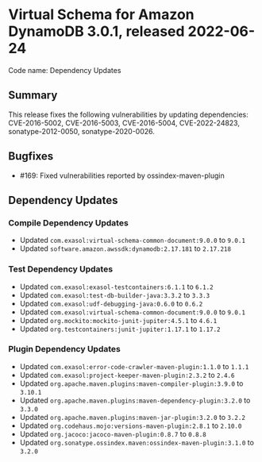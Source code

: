 # Virtual Schema for Amazon DynamoDB 3.0.1, released 2022-06-24

Code name: Dependency Updates

## Summary

This release fixes the following vulnerabilities by updating dependencies: CVE-2016-5002, CVE-2016-5003, CVE-2016-5004, CVE-2022-24823, sonatype-2012-0050, sonatype-2020-0026.

## Bugfixes

* #169: Fixed vulnerabilities reported by ossindex-maven-plugin

## Dependency Updates

### Compile Dependency Updates

* Updated `com.exasol:virtual-schema-common-document:9.0.0` to `9.0.1`
* Updated `software.amazon.awssdk:dynamodb:2.17.181` to `2.17.218`

### Test Dependency Updates

* Updated `com.exasol:exasol-testcontainers:6.1.1` to `6.1.2`
* Updated `com.exasol:test-db-builder-java:3.3.2` to `3.3.3`
* Updated `com.exasol:udf-debugging-java:0.6.0` to `0.6.2`
* Updated `com.exasol:virtual-schema-common-document:9.0.0` to `9.0.1`
* Updated `org.mockito:mockito-junit-jupiter:4.5.1` to `4.6.1`
* Updated `org.testcontainers:junit-jupiter:1.17.1` to `1.17.2`

### Plugin Dependency Updates

* Updated `com.exasol:error-code-crawler-maven-plugin:1.1.0` to `1.1.1`
* Updated `com.exasol:project-keeper-maven-plugin:2.3.2` to `2.4.6`
* Updated `org.apache.maven.plugins:maven-compiler-plugin:3.9.0` to `3.10.1`
* Updated `org.apache.maven.plugins:maven-dependency-plugin:3.2.0` to `3.3.0`
* Updated `org.apache.maven.plugins:maven-jar-plugin:3.2.0` to `3.2.2`
* Updated `org.codehaus.mojo:versions-maven-plugin:2.8.1` to `2.10.0`
* Updated `org.jacoco:jacoco-maven-plugin:0.8.7` to `0.8.8`
* Updated `org.sonatype.ossindex.maven:ossindex-maven-plugin:3.1.0` to `3.2.0`
